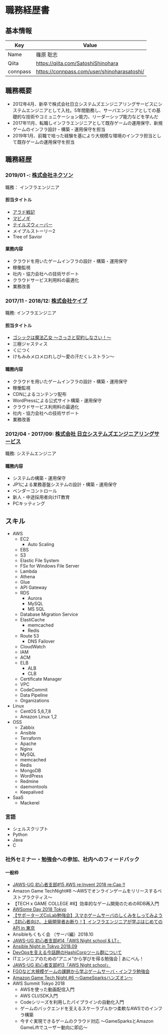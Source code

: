 # 職務経歴書

## 基本情報

| Key      | Value                                         |
|----------|-----------------------------------------------|
| Name     | 篠原 聡志                                      |
| Qiita    | https://qiita.com/SatoshiShinohara            |
| connpass | https://connpass.com/user/shinoharasatoshi/   |

## 職務概要

- 2012年4月、新卒で株式会社日立システムズエンジニアリングサービスにシステムエンジニアとして入社。5年間勤務し、サーバエンジニアとしての基礎的な技術やコミュニケーション能力、リーダーシップ能力などを学んだ
- 2017年11月、転職しインフラエンジニアとして既存ゲームの運用保守、新規ゲームのインフラ設計・構築・運用保守を担当
- 2019年1月、前職で培った経験を基により大規模な環境のインフラ担当として既存ゲームの運用保守を担当

## 職務経歴

### 2019/01 -: [株式会社ネクソン](https://www.nexon.co.jp/)

職務： インフラエンジニア

#### 担当タイトル

- [アラド戦記](https://arad.nexon.co.jp/)
- [マビノギ](https://mabinogi.nexon.co.jp/)
- [テイルズウィーバー](https://talesweaver.nexon.co.jp/)
- メイプルストーリー2
- Tree of Savior

#### 業務内容

- クラウドを用いたゲームインフラの設計・構築・運用保守
- 稼働監視
- 社内・協力会社への技術サポート
- クラウドサービス利用料の最適化
- 業務改善

### 2017/11 - 2018/12: [株式会社ケイブ](https://www.cave.co.jp/) 

職務: インフラエンジニア

#### 担当タイトル

- [ゴシックは魔法乙女 ～さっさと契約しなさい！～](https://gomaotsu.jp/)
- 三極ジャスティス
- くにつく
- けもみみメロメロれしぴ～愛の汗だくレストラン～

#### 職務内容

- クラウドを用いたゲームインフラの設計・構築・運用保守
- 稼働監視
- CDNによるコンテンツ配布
- WordPressによる公式サイト構築・運用保守
- クラウドサービス利用料の最適化
- 社内・協力会社への技術サポート
- 業務改善

### 2012/04 - 2017/09: [株式会社 日立システムズエンジニアリングサービス](http://www.hitachi-systems-es.co.jp/)

職務: システムエンジニア

#### 職務内容

- システムの構築・運用保守
- JP1による業務基盤システムの設計・構築・運用保守
- ベンダーコントロール
- 新人・中途採用者向けIT教育
- PCキッティング

## スキル

- AWS
  - EC2
    - Auto Scaling
  - EBS
  - S3
  - Elastic File System
  - FSx for Windows File Server
  - Lambda
  - Athena
  - Glue
  - API Gateway
  - RDS
    - Aurora
    - MySQL
    - MS SQL
  - Database Migration Service
  - ElastiCache
    - memcached
    - Redis
  - Route 53
    - DNS Failover
  - CloudWatch
  - IAM
  - ACM
  - ELB
    - ALB
    - CLB
  - Certificate Manager
  - VPC
  - CodeCommit
  - Data Pipeline
  - Organizations
- Linux
  - CentOS 5,6,7,8
  - Amazon Linux 1,2
- OSS
  - Zabbix
  - Ansible
  - Terraform
  - Apache
  - Nginx
  - MySQL
  - memcached
  - Redis
  - MongoDB
  - WordPress
  - Redmine
  - daemontools
  - Keepalived
- SaaS
  - Mackerel

### 言語

- シェルスクリプト
- Python
- Java
- C

### 社外セミナー・勉強会への参加、社内へのフィードバック
#### 一般枠
- [JAWS-UG 初心者支部#15 AWS re:Invent 2018 re:Cap !!](https://qiita.com/SatoshiShinohara/items/6ac5884827c452f9dae9)
- Amazon Game TechNight#8  〜AWSでオンラインゲームをリリースするベストプラクティス〜
- 【TECH x GAME COLLEGE #8】効率的なゲーム開発のためのRDB再入門
- [AWSome Day 2018 Tokyo](https://qiita.com/SatoshiShinohara/items/8425c8eb3bc225da4bb3)
- [【サポーターズCoLab勉強会】スマホゲームサーバのしくみをしってみよう](https://qiita.com/SatoshiShinohara/items/d4d152454aeb245d8e43)
- [【初心者向け、上級開発者お断り！】インフラエンジニアが学ぶはじめてのAPI in 東京](https://qiita.com/SatoshiShinohara/items/16ee5223bf6f25b4dc50)
- Ansibleもくもく会 （サーバ編）2018.10
- [JAWS-UG 初心者支部#14「AWS Night school & LT」](https://qiita.com/SatoshiShinohara/items/942eae92d1a86e5235c3)
- [Ansible Night in Tokyo 2018.09](https://qiita.com/SatoshiShinohara/items/5de45822b2d3ba47f9fa)
- [DevOpsを支える今話題のHashiCorpツール群について](https://qiita.com/SatoshiShinohara/items/8129ae983efad6e6ac93)
- ITエンジニアのための”アニメ”から学びを得る勉強会 | あにべん！
- [JAWS-UG 初心者支部#13「AWS Night school」](https://qiita.com/SatoshiShinohara/items/a4a511a2fa09b5a80649)
- [FGOなど大規模ゲームの課題から学ぶゲームサーバ・インフラ勉強会](https://qiita.com/SatoshiShinohara/items/d55b8ab1ceb37aa8e7b1)
- [Amazon Game Tech Night #6 ～GameSparksハンズオン～](https://qiita.com/SatoshiShinohara/items/ca6f59d41f607945b57f)
- AWS Summit Tokyo 2018
  - AWSを使った動画配信入門
  - AWS CLI/SDK入門
  - Codeシリーズを利用したパイプラインの自動化入門
  - ゲームのバックエンドを支えるスケーラブルかつ柔軟なAWSでのインフラ構築
  - 今すぐ実現できるゲームのクラウド対応 ～GameSparksとAmazon GameLiftでユーザー動向に即応～
